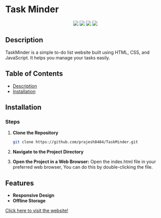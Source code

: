 # Task Minder

<p align="center">
<a href="https://github.com/prajesh8484/Basic-Python-Projects"><img src="https://img.shields.io/github/languages/code-size/prajesh8484/TaskMinder"></a>
<a href="https://github.com/prajesh8484/Basic-Python-Projects/commits"><img src="https://img.shields.io/github/last-commit/prajesh8484/TaskMinder"></a>
<a href="https://thetaskminder.netlify.app/"><img src="https://img.shields.io/website?url=https%3A%2F%2Fthetaskminder.netlify.app%2F&up_message=online&up_color=green&down_message=offline&down_color=red"></a>
<a href="https://github.com/prajesh8484/Basic-Python-Projects/blob/main/LICENSE"><img src="https://img.shields.io/github/license/prajesh8484/TaskMinder"></a>
</p>


## Description

TaskMinder is a simple to-do list website built using HTML, CSS, and JavaScript. It helps you manage your tasks easily.

## Table of Contents

- [Description](#description)
- [Installation](#installation)


## Installation
### Steps

1. **Clone the Repository**

   ```sh
   git clone https://github.com/prajesh8484/TaskMinder.git

2. **Navigate to the Project Directory**
3. **Open the Project in a Web Browser:**
 Open the index.html file in your preferred web browser, You can do this by double-clicking the file.

## Features

- **Responsive Design**
- **Offline Storage**

[Click here to visit the website!](https://thetaskminder.netlify.app/)
